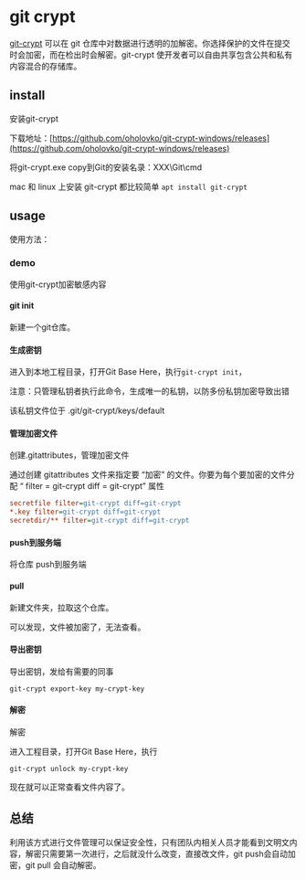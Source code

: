 # git crypt

[git-crypt](https://github.com/AGWA/git-crypt) 可以在 git 仓库中对数据进行透明的加解密。你选择保护的文件在提交时会加密，而在检出时会解密。git-crypt 使开发者可以自由共享包含公共和私有内容混合的存储库。

## install

安装git-crypt  

下载地址：[https://github.com/oholovko/git-crypt-windows/releases](https://github.com/oholovko/git-crypt-windows/releases)

将git-crypt.exe copy到Git的安装名录：XXX\Git\cmd

mac 和 linux 上安装 git-crypt 都比较简单 `apt install git-crypt`

## usage

使用方法：

### demo
使用git-crypt加密敏感内容
#### git init

新建一个git仓库。
#### 生成密钥

进入到本地工程目录，打开Git Base Here，执行`git-crypt init`，

注意：只管理私钥者执行此命令，生成唯一的私钥，以防多份私钥加密导致出错



该私钥文件位于 .git/git-crypt/keys/default
#### 管理加密文件

创建.gitattributes，管理加密文件

通过创建 gitattributes 文件来指定要 “加密” 的文件。你要为每个要加密的文件分配 “ filter = git-crypt diff = git-crypt” 属性
``` ini
secretfile filter=git-crypt diff=git-crypt
*.key filter=git-crypt diff=git-crypt
secretdir/** filter=git-crypt diff=git-crypt
```

#### push到服务端

将仓库 push到服务端

#### pull
新建文件夹，拉取这个仓库。

可以发现，文件被加密了，无法查看。

#### 导出密钥
导出密钥，发给有需要的同事
```
git-crypt export-key my-crypt-key
```

#### 解密
解密

进入工程目录，打开Git Base Here，执行 
```
git-crypt unlock my-crypt-key
```

现在就可以正常查看文件内容了。

## 总结

利用该方式进行文件管理可以保证安全性，只有团队内相关人员才能看到文明文内容，解密只需要第一次进行，之后就没什么改变，直接改文件，git push会自动加密，git pull 会自动解密。